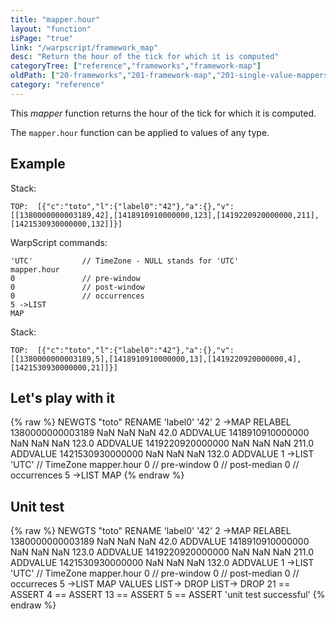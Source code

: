 ```yaml
---
title: "mapper.hour"
layout: "function"
isPage: "true"
link: "/warpscript/framework_map"
desc: "Return the hour of the tick for which it is computed"
categoryTree: ["reference","frameworks","framework-map"]
oldPath: ["20-frameworks","201-framework-map","201-single-value-mappers","279-mapper_hour.html.md"]
category: "reference"
---
```

 

This *mapper* function returns the hour of the tick for which it is computed.

The `mapper.hour` function can be applied to values of any type.


## Example ##

Stack:

    TOP:  [{"c":"toto","l":{"label0":"42"},"a":{},"v":[[1380000000003189,42],[1418910910000000,123],[1419220920000000,211],[1421530930000000,132]]}]

WarpScript commands:

	'UTC'			// TimeZone - NULL stands for 'UTC'
    mapper.hour
    0				// pre-window
    0				// post-window
    0				// occurrences
    5 ->LIST
    MAP

Stack: 

    TOP:  [{"c":"toto","l":{"label0":"42"},"a":{},"v":[[1380000000003189,5],[1418910910000000,13],[1419220920000000,4],[1421530930000000,21]]}]

## Let's play with it ##

{% raw %}
<warp10-warpscript-widget>NEWGTS "toto" RENAME 
'label0' '42' 2 ->MAP RELABEL
1380000000003189 NaN NaN NaN  42.0 ADDVALUE
1418910910000000 NaN NaN NaN 123.0 ADDVALUE
1419220920000000 NaN NaN NaN 211.0 ADDVALUE
1421530930000000 NaN NaN NaN 132.0 ADDVALUE
1 ->LIST
'UTC'			// TimeZone
mapper.hour
0  				// pre-window
0  				// post-median
0  				// occurrences
5 ->LIST
MAP
</warp10-warpscript-widget>
{% endraw %}    


## Unit test ##

{% raw %}
<warp10-warpscript-widget>NEWGTS "toto" RENAME 
'label0' '42' 2 ->MAP RELABEL
1380000000003189 NaN NaN NaN  42.0 ADDVALUE
1418910910000000 NaN NaN NaN 123.0 ADDVALUE
1419220920000000 NaN NaN NaN 211.0 ADDVALUE
1421530930000000 NaN NaN NaN 132.0 ADDVALUE
1 ->LIST
'UTC'			// TimeZone
mapper.hour
0  				// pre-window
0  				// post-median
0  				// occurreces
5 ->LIST
MAP
VALUES LIST-> DROP
LIST-> DROP
21 == ASSERT
4 == ASSERT
13 == ASSERT
5 == ASSERT
'unit test successful'
</warp10-warpscript-widget>
{% endraw %}